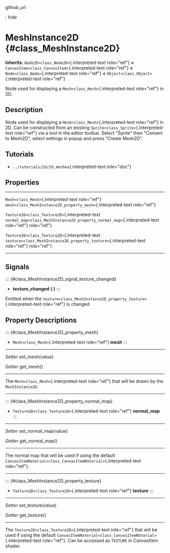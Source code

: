 github\_url

:   hide

MeshInstance2D {#class_MeshInstance2D}
==============

**Inherits:** `Node2D<class_Node2D>`{.interpreted-text role="ref"}
**\<** `CanvasItem<class_CanvasItem>`{.interpreted-text role="ref"}
**\<** `Node<class_Node>`{.interpreted-text role="ref"} **\<**
`Object<class_Object>`{.interpreted-text role="ref"}

Node used for displaying a `Mesh<class_Mesh>`{.interpreted-text
role="ref"} in 2D.

Description
-----------

Node used for displaying a `Mesh<class_Mesh>`{.interpreted-text
role="ref"} in 2D. Can be constructed from an existing
`Sprite<class_Sprite>`{.interpreted-text role="ref"} via a tool in the
editor toolbar. Select \"Sprite\" then \"Convert to Mesh2D\", select
settings in popup and press \"Create Mesh2D\".

Tutorials
---------

-   `../tutorials/2d/2d_meshes`{.interpreted-text role="doc"}

Properties
----------

  ------------------------------------------------ --------------------------------------------------------------------------
  `Mesh<class_Mesh>`{.interpreted-text role="ref"} `mesh<class_MeshInstance2D_property_mesh>`{.interpreted-text role="ref"}

  `Texture2D<class_Texture2D>`{.interpreted-text   `normal_map<class_MeshInstance2D_property_normal_map>`{.interpreted-text
  role="ref"}                                      role="ref"}

  `Texture2D<class_Texture2D>`{.interpreted-text   `texture<class_MeshInstance2D_property_texture>`{.interpreted-text
  role="ref"}                                      role="ref"}
  ------------------------------------------------ --------------------------------------------------------------------------

Signals
-------

::: {#class_MeshInstance2D_signal_texture_changed}
-   **texture\_changed** **(** **)**
:::

Emitted when the
`texture<class_MeshInstance2D_property_texture>`{.interpreted-text
role="ref"} is changed.

Property Descriptions
---------------------

::: {#class_MeshInstance2D_property_mesh}
-   `Mesh<class_Mesh>`{.interpreted-text role="ref"} **mesh**
:::

  ---------- ------------------
  *Setter*   set\_mesh(value)

  *Getter*   get\_mesh()
  ---------- ------------------

The `Mesh<class_Mesh>`{.interpreted-text role="ref"} that will be drawn
by the `MeshInstance2D`.

------------------------------------------------------------------------

::: {#class_MeshInstance2D_property_normal_map}
-   `Texture2D<class_Texture2D>`{.interpreted-text role="ref"}
    **normal\_map**
:::

  ---------- -------------------------
  *Setter*   set\_normal\_map(value)

  *Getter*   get\_normal\_map()
  ---------- -------------------------

The normal map that will be used if using the default
`CanvasItemMaterial<class_CanvasItemMaterial>`{.interpreted-text
role="ref"}.

------------------------------------------------------------------------

::: {#class_MeshInstance2D_property_texture}
-   `Texture2D<class_Texture2D>`{.interpreted-text role="ref"}
    **texture**
:::

  ---------- ---------------------
  *Setter*   set\_texture(value)

  *Getter*   get\_texture()
  ---------- ---------------------

The `Texture2D<class_Texture2D>`{.interpreted-text role="ref"} that will
be used if using the default
`CanvasItemMaterial<class_CanvasItemMaterial>`{.interpreted-text
role="ref"}. Can be accessed as `TEXTURE` in CanvasItem shader.
